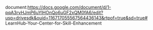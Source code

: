 document:https://docs.google.com/document/d/1-pqA3rvHJmP6uYlHOnQo6uGF2xQM0fA6/edit?usp=drivesdk&ouid=116717055567564436143&rtpof=true&sd=true# LearnHub-Your-Center-for-Skill-Enhancement
